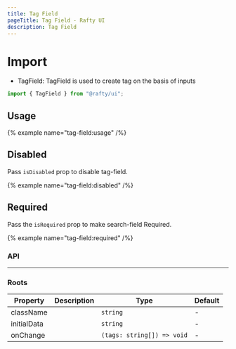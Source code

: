 ```yaml
---
title: Tag Field
pageTitle: Tag Field - Rafty UI
description: Tag Field
---
```


# Import

- TagField: TagField is used to create tag on the basis of inputs

```jsx
import { TagField } from "@rafty/ui";
```

## Usage

{% example name="tag-field:usage" /%}

## Disabled

Pass `isDisabled` prop to disable tag-field.

{% example name="tag-field:disabled" /%}

## Required

Pass the `isRequired` prop to make search-field Required.

{% example name="tag-field:required" /%}

### API

---

### Roots

| Property    | Description | Type                       | Default |
| ----------- | ----------- | -------------------------- | ------- |
| className   |             | `string`                   | -       |
| initialData |             | `string`                   | -       |
| onChange    |             | `(tags: string[]) => void` | -       |
